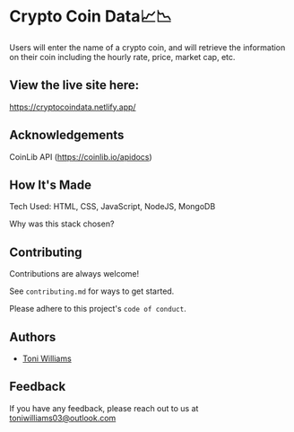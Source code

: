 # Crypto Coin Data📈📉

Users will enter the name of a crypto coin, and will retrieve the information on their coin including the hourly rate, price, market cap, etc.

## View the live site here: 
https://cryptocoindata.netlify.app/

## Acknowledgements 
 CoinLib API (https://coinlib.io/apidocs)

## How It's Made
Tech Used: HTML, CSS, JavaScript, NodeJS, MongoDB

Why was this stack chosen?


## Contributing

Contributions are always welcome!

See `contributing.md` for ways to get started.

Please adhere to this project's `code of conduct`.

## Authors

- [Toni Williams](https://www.github.com/toniwilliams1)

## Feedback

If you have any feedback, please reach out to us at toniwilliams03@outlook.com
